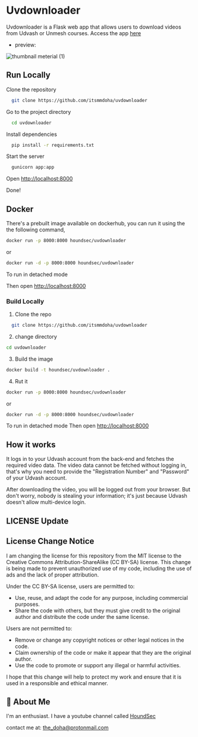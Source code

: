 # Uvdownloader

Uvdownloader is a Flask web app that allows users to download videos from Udvash or Unmesh courses.
Access the app [here](http://uvd.houndsec.net/)

- preview:

![thumbnail meterial (1)](https://github.com/Itsmmdoha/uvdownloader/assets/70005698/a70d4b2f-5492-4123-ab8d-7347fe4bc3fc)


## Run Locally

Clone the repository

```bash
  git clone https://github.com/itsmmdoha/uvdownloader
```
Go to the project directory

```bash
  cd uvdownloader
```

Install dependencies

```bash
  pip install -r requirements.txt
```

Start the server

```bash
  gunicorn app:app
```

Open [http://localhost:8000](https://localhost:8000)

Done!

## Docker

There's a prebuilt image available on dockerhub, you can run it using the the following command,

```bash
docker run -p 8000:8000 houndsec/uvdownloader
```
or

```bash
docker run -d -p 8000:8000 houndsec/uvdownloader
```
To run in detached mode

Then open [http://localhost:8000](http://localhost:8000)

### Build Locally
1. Clone the repo

```bash
  git clone https://github.com/itsmmdoha/uvdownloader
```
2. change directory
```bash
cd uvdownloader
```
3. Build the image

```bash
docker build -t houndsec/uvdownloader .
```
4. Rut it
```bash
docker run -p 8000:8000 houndsec/uvdownloader
```
or

```bash
docker run -d -p 8000:8000 houndsec/uvdownloader
```
To run in detached mode
Then open [http://localhost:8000](http://localhost:8000)


## How it works

It logs in to your Udvash account from the back-end and fetches the required video data. The video data cannot be fetched without logging in, that's why you need to provide the "Registration Number" and "Password" of your Udvash account.

After downloading the video, you will be logged out from your browser. But don't worry, nobody is stealing your information; it's just because Udvash doesn't allow multi-device login.

## LICENSE Update
## License Change Notice

I am changing the license for this repository from the MIT license to the Creative Commons Attribution-ShareAlike (CC BY-SA) license. This change is being made to prevent unauthorized use of my code, including the use of ads and the lack of proper attribution.

Under the CC BY-SA license, users are permitted to:

* Use, reuse, and adapt the code for any purpose, including commercial purposes.
* Share the code with others, but they must give credit to the original author and distribute the code under the same license.

Users are not permitted to:

* Remove or change any copyright notices or other legal notices in the code.
* Claim ownership of the code or make it appear that they are the original author.
* Use the code to promote or support any illegal or harmful activities.

I hope that this change will help to protect my work and ensure that it is used in a responsible and ethical manner.


## 🚀 About Me
I'm an enthusiast.
I have a youtube channel called [HoundSec](https://youtube.com/@HoundSec)

contact me at: <the_doha@protonmail.com>
